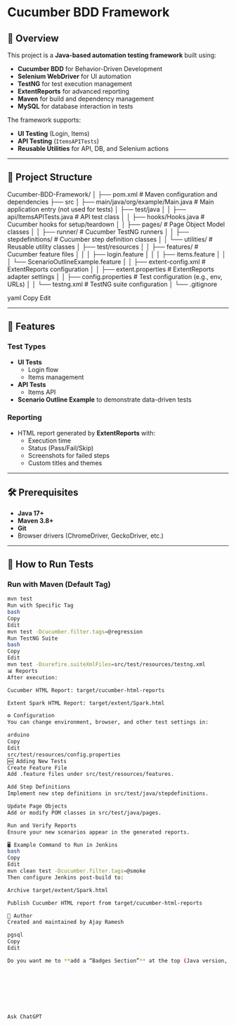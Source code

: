 # Cucumber BDD Framework

## 📌 Overview
This project is a **Java-based automation testing framework** built using:
- **Cucumber BDD** for Behavior-Driven Development
- **Selenium WebDriver** for UI automation
- **TestNG** for test execution management
- **ExtentReports** for advanced reporting
- **Maven** for build and dependency management
- **MySQL** for database interaction in tests

The framework supports:
- **UI Testing** (Login, Items)
- **API Testing** (`ItemsAPITests`)
- **Reusable Utilities** for API, DB, and Selenium actions

---

## 📂 Project Structure

Cucumber-BDD-Framework/
│
├── pom.xml # Maven configuration and dependencies
├── src
│ ├── main/java/org/example/Main.java # Main application entry (not used for tests)
│ ├── test/java
│ │ ├── api/ItemsAPITests.java # API test class
│ │ ├── hooks/Hooks.java # Cucumber hooks for setup/teardown
│ │ ├── pages/ # Page Object Model classes
│ │ ├── runner/ # Cucumber TestNG runners
│ │ ├── stepdefinitions/ # Cucumber step definition classes
│ │ └── utilities/ # Reusable utility classes
│ ├── test/resources
│ │ ├── features/ # Cucumber feature files
│ │ │ ├── login.feature
│ │ │ ├── items.feature
│ │ │ └── ScenarioOutlineExample.feature
│ │ ├── extent-config.xml # ExtentReports configuration
│ │ ├── extent.properties # ExtentReports adapter settings
│ │ ├── config.properties # Test configuration (e.g., env, URLs)
│ │ └── testng.xml # TestNG suite configuration
│
└── .gitignore

yaml
Copy
Edit

---

## 🚀 Features

### Test Types
- **UI Tests**
  - Login flow
  - Items management
- **API Tests**
  - Items API
- **Scenario Outline Example** to demonstrate data-driven tests

### Reporting
- HTML report generated by **ExtentReports** with:
  - Execution time
  - Status (Pass/Fail/Skip)
  - Screenshots for failed steps
  - Custom titles and themes

---

## 🛠 Prerequisites
- **Java 17+**
- **Maven 3.8+**
- **Git**
- Browser drivers (ChromeDriver, GeckoDriver, etc.)

---

## 🏃 How to Run Tests

### Run with Maven (Default Tag)
```bash
mvn test
Run with Specific Tag
bash
Copy
Edit
mvn test -Dcucumber.filter.tags=@regression
Run TestNG Suite
bash
Copy
Edit
mvn test -Dsurefire.suiteXmlFiles=src/test/resources/testng.xml
📊 Reports
After execution:

Cucumber HTML Report: target/cucumber-html-reports

Extent Spark HTML Report: target/extent/Spark.html

⚙️ Configuration
You can change environment, browser, and other test settings in:

arduino
Copy
Edit
src/test/resources/config.properties
🆕 Adding New Tests
Create Feature File
Add .feature files under src/test/resources/features.

Add Step Definitions
Implement new step definitions in src/test/java/stepdefinitions.

Update Page Objects
Add or modify POM classes in src/test/java/pages.

Run and Verify Reports
Ensure your new scenarios appear in the generated reports.

🖥 Example Command to Run in Jenkins
bash
Copy
Edit
mvn clean test -Dcucumber.filter.tags=@smoke
Then configure Jenkins post-build to:

Archive target/extent/Spark.html

Publish Cucumber HTML report from target/cucumber-html-reports

👤 Author
Created and maintained by Ajay Ramesh

pgsql
Copy
Edit

Do you want me to **add a “Badges Section”** at the top (Java version, build status, etc.) so it looks more professional on GitHub? That would make your README pop visually.








Ask ChatGPT
